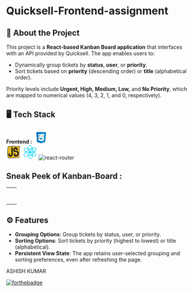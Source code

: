 # Quicksell-Frontend-assignment

## 📌 About the Project
This project is a **React-based Kanban Board application** that interfaces with an API provided by Quicksell. The app enables users to:
- Dynamically group tickets by **status**, **user**, or **priority**.
- Sort tickets based on **priority** (descending order) or **title** (alphabetical order).
  
Priority levels include **Urgent, High, Medium, Low,** and **No Priority**, which are mapped to numerical values (4, 3, 2, 1, and 0, respectively).

## 🖥️ Tech Stack
**Frontend :**
<code><img height="40" src="https://raw.githubusercontent.com/AnmolVerma404/AnmolVerma404/main/gif/css.webp" alt="css"></code>
<code> <img src="https://raw.githubusercontent.com/AnmolVerma404/AnmolVerma404/main/gif/js.webp" height="40" alt="js"></code>
<code><img height="40" src="https://raw.githubusercontent.com/AnmolVerma404/AnmolVerma404/main/gif/react.webp" alt="react"></code>
![react-router](https://img.shields.io/badge/React_Router-CA4245?style=for-the-badge&logo=react-router&logoColor=white)&nbsp;


## Sneak Peek of  Kanban-Board :

<table>
  <tr>
    <td><img src="https://github.com/vishal1patidar/Quicksell-Frontend-assignment/assets/79128256/6119f174-c748-40c7-98a9-0b80c5573151" alt="" /></td>
    <td><img src="https://github.com/vishal1patidar/Quicksell-Frontend-assignment/assets/79128256/870bb1a3-33b7-443b-add5-dcc1fc81a4c6" alt="" /></td>
  </tr>
  <tr>
    <td><img src="https://github.com/vishal1patidar/Quicksell-Frontend-assignment/assets/79128256/ae532c31-ceb8-4414-aae2-735c2b4c40d1" alt="" /></td>
    <td><img src="https://github.com/vishal1patidar/Quicksell-Frontend-assignment/assets/79128256/bf8202a8-6633-49b2-8e26-19f0db1e17ce" alt="" /></td>
  </tr>
</table>


## ⚙️ Features
- **Grouping Options**: Group tickets by status, user, or priority.
- **Sorting Options**: Sort tickets by priority (highest to lowest) or title (alphabetical).
- **Persistent View State**: The app retains user-selected grouping and sorting preferences, even after refreshing the page.


ASHISH KUMAR

[![forthebadge](https://forthebadge.com/images/badges/built-with-love.svg)](https://forthebadge.com)




